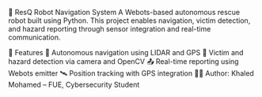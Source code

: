 🤖 ResQ Robot Navigation System
A Webots-based autonomous rescue robot built using Python.
This project enables navigation, victim detection, and hazard reporting through sensor integration and real-time communication.

🚀 Features
📡 Autonomous navigation using LIDAR and GPS
🧠 Victim and hazard detection via camera and OpenCV
📤 Real-time reporting using Webots emitter
🛰️ Position tracking with GPS integration
👨‍💻 Author: Khaled Mohamed – FUE, Cybersecurity Student

